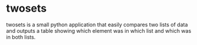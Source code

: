 # twosets

twosets is a small python application that easily compares two lists of data and outputs a table showing which element was in which list and which was in both lists. 
